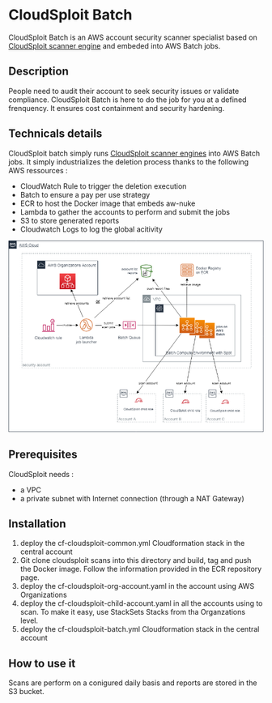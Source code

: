 # CloudSploit Batch

CloudSploit Batch is an AWS account security scanner specialist based on [CloudSploit scanner engine](https://github.com/cloudsploit/scans) and embeded into AWS Batch jobs.

## Description

People need to audit their account to seek security issues or validate compliance. CloudSploit Batch is here to do the job for you at a defined frenquency.
It ensures cost containment and security hardening.

## Technicals details

CloudSploit batch simply runs [CloudSploit scanner engines](https://github.com/cloudsploit/scans) into AWS Batch jobs.
It simply industrializes the deletion process thanks to the following AWS ressources :
- CloudWatch Rule to trigger the deletion execution
- Batch to ensure a pay per use strategy
- ECR to host the Docker image that embeds aw-nuke
- Lambda to gather the accounts to perform and submit the jobs
- S3 to store generated reports
- Cloudwatch Logs to log the global acitivity

![CloudSploit Batch Diagram](images/cloudsploitbatch-diagram.png)

## Prerequisites

CloudSploit needs :
- a VPC
- a private subnet with Internet connection (through a NAT Gateway)

## Installation

1. deploy the cf-cloudsploit-common.yml Cloudformation stack in the central account
2. Git clone cloudsploit scans into this directory and build, tag and push the Docker image. Follow the information provided in the ECR repository page.
3. deploy the cf-cloudsploit-org-account.yaml in the account using AWS Organizations
4. deploy the cf-cloudsploit-child-account.yaml in all the accounts using to scan. To make it easy, use StackSets Stacks from tha Organzations level.
6. deploy the cf-cloudsploit-batch.yml Cloudformation stack in the central account

## How to use it
Scans are perform on a conigured daily basis and reports are stored in the S3 bucket.


